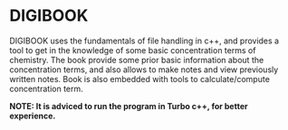 # DIGIBOOK
DIGIBOOK uses the fundamentals of file handling in c++, and provides a tool to get in the knowledge of some basic concentration terms of chemistry.
The book provide some prior basic information about the concentration terms, and also allows to make notes and view previously written notes.
Book is also embedded with tools to calculate/compute concentration term.

**NOTE: It is adviced to run the program in Turbo c++, for better experience.**
